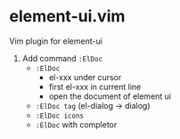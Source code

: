 # element-ui.vim

Vim plugin for element-ui

1. Add command `:ElDoc`
    - `:ElDoc`
        - el-xxx under cursor
        - first el-xxx in current line
        - open the document of element ui
    - `:ElDoc tag` (el-dialog -> dialog)
    - `:ElDoc icons`
    - `:ElDoc` with completor
